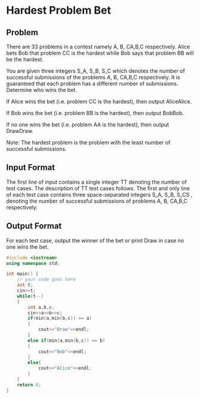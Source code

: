 # Hardest Problem Bet
## Problem
There are 33 problems in a contest namely A, B, CA,B,C respectively. Alice bets Bob that problem CC is the hardest while Bob says that problem BB will be the hardest.

You are given three integers S_A, S_B, S_C which denotes the number of successful submissions of the problems A, B, CA,B,C respectively. It is guaranteed that each problem has a different number of submissions. Determine who wins the bet.

If Alice wins the bet (i.e. problem CC is the hardest), then output AliceAlice.

If Bob wins the bet (i.e. problem BB is the hardest), then output BobBob.

If no one wins the bet (i.e. problem AA is the hardest), then output DrawDraw.

Note: The hardest problem is the problem with the least number of successful submissions.

## Input Format
The first line of input contains a single integer TT denoting the number of test cases. The description of TT test cases follows.
The first and only line of each test case contains three space-separated integers S_A, S_B, S_CS , denoting the number of successful submissions of problems A, B, CA,B,C respectively.
## Output Format
For each test case, output the winner of the bet or print Draw in case no one wins the bet.
```cpp
#include <iostream>
using namespace std;

int main() {
	// your code goes here
	int t;
	cin>>t;
	while(t--)
	{
	    int a,b,c;
	    cin>>a>>b>>c;
	    if(min(a,min(b,c)) == a)
	    {
	        cout<<"Draw"<<endl;
	    }
	    else if(min(a,min(b,c)) == b)
	    {
	        cout<<"Bob"<<endl;
	    }
	    else{
	        cout<<"Alice"<<endl;
	    }
	}
	return 0;
}

```